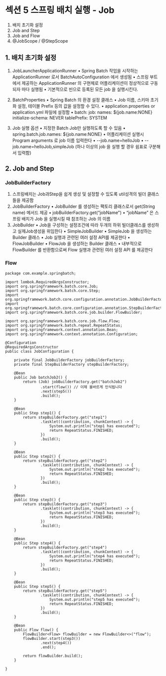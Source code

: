 # 섹션 5 스프링 배치 실행 - Job

1. 배치 초기화 설정
2. Job and Step
3. Job and Flow
4. @JobScope /  @StepScope

## 1. 배치 초기화 설정

1. JobLauncherApplicationRunner
   • Spring Batch 작업을 시작하는 ApplicationRunner 로서 BatchAutoConfiguration 에서 생성됨
   • 스프링 부트에서 제공하는 ApplicationRunner 의 구현체로 어플리케이션이 정상적으로 구동되자 마다 실행됨
   • 기본적으로 빈으로 등록된 모든 job 을 실행시킨다.

2. BatchProperties
   • Spring Batch 의 환경 설정 클래스
   • Job 이름, 스키마 초기화 설정, 테이블 Prefix 등의 값을 설정할 수 있다.
   • application.properties or application.yml 파일에 설정함
       • batch:
         job:
           names: ${job.name:NONE}
           initialize-schema: NEVER
           tablePrefix: SYSTEM
3. Job 실행 옵션
   • 지정한 Batch Job만 실행하도록 할 수 있음
   • spring.batch.job.names: ${job.name:NONE}
   • 어플리케이션 실행시 Program arguments 로 job 이름 입력한다
     • --job.name=helloJob
     • --job.name=helloJob,simpleJob (하나 이상의 job 을 실행 할 경우 쉼표로 구분해서 입력함)

## 2. Job and Step
### JobBuilderFactory 

1. 스프링배치는 Job과Step을 쉽게 생성 및 설정할 수 있도록 util성격의 빌더 클래스들을 제공함
2. JobBuilderFactory
   • JobBuilder 를 생성하는 팩토리 클래스로서 get(String name) 메서드 제공
   • jobBuilderFactory.get(“jobName")
      • “jobName” 은 스프링 배치가 Job 을 실행시킬 때 참조하는 Job 의 이름
3. JobBuilder
   • Job을 구성하는 설정조건에 따라 두개의 하위 빌더클래스를 생성하고 실제Job생성을 위임한다
      • SimpleJobBuilder
      • SimpleJob 을 생성하는 Builder 클래스
   • Job 실행과 관련된 여러 설정 API를 제공한다
   • FlowJobBuilder
      • FlowJob 을 생성하는 Builder 클래스
      • 내부적으로 FlowBuilder 를 반환함으로써 Flow 실행과 관련된 여러 설정 API 를 제공한다

### Flow
``` 
package com.example.springbatch;

import lombok.RequiredArgsConstructor;
import org.springframework.batch.core.Job;
import org.springframework.batch.core.Step;
import org.springframework.batch.core.configuration.annotation.JobBuilderFactory;
import org.springframework.batch.core.configuration.annotation.StepBuilderFactory;
import org.springframework.batch.core.job.builder.FlowBuilder;

import org.springframework.batch.core.job.flow.Flow;
import org.springframework.batch.repeat.RepeatStatus;
import org.springframework.context.annotation.Bean;
import org.springframework.context.annotation.Configuration;

@Configuration
@RequiredArgsConstructor
public class JobConfiguration {

    private final JobBuilderFactory jobBuilderFactory;
    private final StepBuilderFactory stepBuilderFactory;

    @Bean
    public Job batchJob2() {
        return (Job) jobBuilderFactory.get("batchJob2")
                .start(flow()) // 이제 올바르게 인식됩니다
                .next(step5())
                .build();
    }

    @Bean
    public Step step1() {
        return stepBuilderFactory.get("step1")
                .tasklet((contribution, chunkContext) -> {
                    System.out.println("step1 has executed");
                    return RepeatStatus.FINISHED;
                })
                .build();
    }

    @Bean
    public Step step2() {
        return stepBuilderFactory.get("step2")
                .tasklet((contribution, chunkContext) -> {
                    System.out.println("step2 has executed");
                    return RepeatStatus.FINISHED;
                })
                .build();
    }

    @Bean
    public Step step3() {
        return stepBuilderFactory.get("step3")
                .tasklet((contribution, chunkContext) -> {
                    System.out.println("step3 has executed");
                    return RepeatStatus.FINISHED;
                })
                .build();
    }

    @Bean
    public Step step4() {
        return stepBuilderFactory.get("step4")
                .tasklet((contribution, chunkContext) -> {
                    System.out.println("step4 has executed");
                    return RepeatStatus.FINISHED;
                })
                .build();
    }

    @Bean
    public Step step5() {
        return stepBuilderFactory.get("step5")
                .tasklet((contribution, chunkContext) -> {
                    System.out.println("step5 has executed");
                    return RepeatStatus.FINISHED;
                })
                .build();
    }

    @Bean
    public Flow flow() {
        FlowBuilder<Flow> flowBuilder = new FlowBuilder<>("flow");
        flowBuilder.start(step3())
                .next(step4())
                .end();

        return flowBuilder.build();
    }

}

```